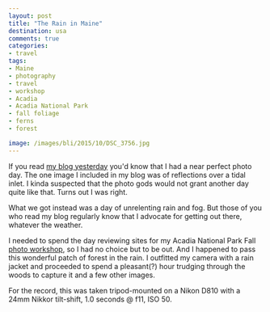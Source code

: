 ```yaml
---
layout: post
title: "The Rain in Maine"
destination: usa
comments: true
categories:
- travel
tags:
- Maine
- photography
- travel
- workshop
- Acadia
- Acadia National Park
- fall foliage
- ferns
- forest

image: /images/bli/2015/10/DSC_3756.jpg
---
```


If you read [my blog yesterday](http://www.lesterpickerphoto.com/2015/10/12/maine-fall/) you'd know that I had a near perfect photo day. The one image I included in my blog was of reflections over a tidal inlet. I kinda suspected that the photo gods would not grant another day quite like that. Turns out I was right. 

<!--more-->

What we got instead was a day of unrelenting rain and fog. But those of you who read my blog regularly know that I advocate for getting out there, whatever the weather. 

I needed to spend the day reviewing sites for my Acadia National Park Fall [photo workshop](http://www.lesterpickerphoto.com/workshops/upcoming-workshops.html), so I had no choice but to be out. And I happened to pass this wonderful patch of forest in the rain. I outfitted my camera with a rain jacket and proceeded to spend a pleasant(?) hour trudging through the woods to capture it and a few other images. 

For the record, this was taken tripod-mounted on a Nikon D810 with a 24mm Nikkor tilt-shift, 1.0 seconds @ f11, ISO 50.  